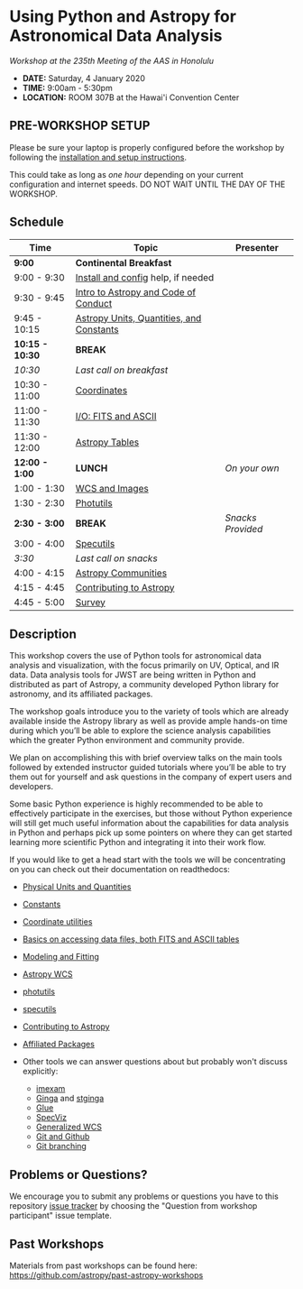 Using Python and Astropy for Astronomical Data Analysis
=======================================================
*Workshop at the 235th Meeting of the AAS in Honolulu*

* **DATE:** Saturday, 4 January 2020
* **TIME:** 9:00am - 5:30pm
* **LOCATION:** ROOM 307B at the Hawai'i Convention Center

## PRE-WORKSHOP SETUP
Please be sure your laptop is properly configured before the workshop by following the
[installation and setup instructions](00-Install_and_Setup).

This could take as long as *one hour* depending on your current configuration and internet speeds.
DO NOT WAIT UNTIL THE DAY OF THE WORKSHOP.

## Schedule
| Time              | Topic    | Presenter |
|-------------------|----------|-----------|
|**9:00** | **Continental Breakfast** | |
|9:00 - 9:30    | [Install and config](00-Install_and_Setup) help, if needed  |  |
|9:30 - 9:45 | [Intro to Astropy and Code of Conduct](01-IntroCoC) |  |
|9:45 - 10:15  | [Astropy Units, Quantities, and Constants](03-UnitsQuantities) | |
|**10:15 - 10:30**  |  **BREAK** |  |
|*10:30* | *Last call on breakfast* | |
|10:30 - 11:00 | [Coordinates](04-Coordinates) |  |
|11:00 - 11:30 | [I/O: FITS and ASCII](05-FITS) |  |
|11:30 - 12:00 | [Astropy Tables](06-Tables)| |
|**12:00 - 1:00**| **LUNCH** | *On your own* |
|1:00 - 1:30 | [WCS and Images](08-WCS) | |
|1:30 - 2:30 | [Photutils](09-Photutils) |  |
**2:30 - 3:00** | **BREAK** | *Snacks Provided* |
|3:00 - 4:00 | [Specutils](09b-Specutils) | |
|*3:30* | *Last call on snacks* | |
|4:00 - 4:15 | [Astropy Communities](10-WrapUp) |  |
|4:15 - 4:45 | [Contributing to Astropy](10-WrapUp) |  |
|4:45 - 5:00 | [Survey](10-WrapUp) |  |

## Description
This workshop covers the use of Python tools for astronomical data analysis and visualization, with the focus primarily
on UV, Optical, and IR data. Data analysis tools for JWST are being written in Python and distributed as part of Astropy,
a community developed Python library for astronomy,  and its affiliated packages.

The workshop goals introduce you to the variety of tools which are already available inside the Astropy library as
well as provide ample hands-on time during which you’ll be able to explore the science analysis capabilities which the
greater Python environment and community provide.

We plan on accomplishing this with brief overview talks on the main tools followed by extended instructor guided tutorials
where you’ll be able to try them out for yourself and ask questions in the company of expert users and developers.

Some basic Python experience is highly recommended to be able to effectively participate in the exercises,
but those without Python experience will still get much useful information about the capabilities for data analysis in
Python and perhaps pick up some pointers on where they can get started learning more scientific Python and integrating
it into their work flow.

If you would like to get a head start with the tools we will be concentrating on you can check out their documentation on readthedocs:

* [Physical Units and Quantities](https://docs.astropy.org/en/stable/units/index.html)
* [Constants](https://docs.astropy.org/en/stable/constants/index.html)
* [Coordinate utilities](https://docs.astropy.org/en/stable/coordinates/index.html)
* [Basics on accessing data files, both FITS and ASCII tables](https://docs.astropy.org/en/stable/io/unified.html)
* [Modeling and Fitting](https://docs.astropy.org/en/stable/modeling/index.html)
* [Astropy WCS](https://docs.astropy.org/en/stable/wcs/index.html)
* [photutils](https://photutils.readthedocs.io/)
* [specutils](https://specutils.readthedocs.io/)
* [Contributing to Astropy](https://docs.astropy.org/en/stable/development/workflow/development_workflow.html)
* [Affiliated Packages](https://www.astropy.org/affiliated/)

* Other tools we can answer questions about but probably won't discuss explicitly:
  * [imexam](https://imexam.readthedocs.io/)
  * [Ginga](https://ginga.readthedocs.io/) and [stginga](https://stginga.readthedocs.io/)
  * [Glue](https://glueviz.org/)
  * [SpecViz](https://specviz.readthedocs.io/en/latest/)
  * [Generalized WCS](https://gwcs.readthedocs.io/en/stable/)
  * [Git and Github](https://guides.github.com/activities/hello-world/)
  * [Git branching](https://learngitbranching.js.org/)

## Problems or Questions?

We encourage you to submit any problems or questions you have to this
repository [issue tracker](https://github.com/astropy/astropy-workshop/issues)
by choosing the "Question from workshop participant" issue template.

## Past Workshops

Materials from past workshops can be found here:
https://github.com/astropy/past-astropy-workshops
